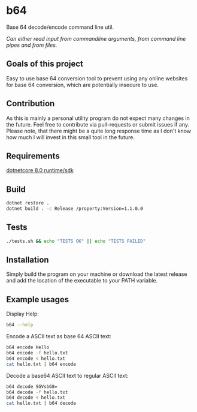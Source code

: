 ﻿# b64

Base 64 decode/encode command line util.

*Can either read input from commandline arguments, from command line pipes and from files.*

## Goals of this project

Easy to use base 64 conversion tool to prevent using any online websites for base 64 conversion, which are potentially insecure to use.

## Contribution

As this is mainly a personal utility program do not expect many changes in the future.
Feel free to contribute via pull-requests or submit issues if any. Please note, that there might be a quite long response time as I don't know how much I will invest in this small tool in the future.

## Requirements

[dotnetcore 8.0 runtime/sdk](https://dotnet.microsoft.com/download/dotnet-core/8.0)

## Build

```bash
dotnet restore .
dotnet build . -c Release /property:Version=1.1.0.0
```

## Tests

```bash
./tests.sh && echo "TESTS OK" || echo "TESTS FAILED"
```

## Installation

Simply build the program on your machine or download the latest release and add the location of the executable to your PATH variable.

## Example usages

Display Help:

```bash
b64 --help
```

Encode a ASCII text as base 64 ASCII text:

```bash
b64 encode Hello
b64 encode -f hello.txt
b64 encode < hello.txt
cat hello.txt | b64 encode
```

Decode a base64 ASCII text to regular ASCII text:

```bash
b64 decode SGVsbG8=
b64 decode -f hello.txt
b64 decode < hello.txt
cat hello.txt | b64 decode
```